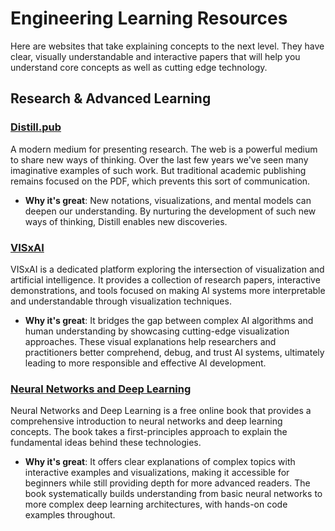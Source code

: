 # Engineering Learning Resources

Here are websites that take explaining concepts to the next level. They have clear, visually understandable and interactive papers that will help you understand core concepts as well as cutting edge technology.

## **Research & Advanced Learning**

### **[Distill.pub](https://distill.pub)**
A modern medium for presenting research. The web is a powerful medium to share new ways of thinking. Over the last few years we've seen many imaginative examples of such work. But traditional academic publishing remains focused on the PDF, which prevents this sort of communication.

- **Why it's great**: New notations, visualizations, and mental models can deepen our understanding. By nurturing the development of such new ways of thinking, Distill enables new discoveries.

### **[VISxAI](https://visxai.io)**
VISxAI is a dedicated platform exploring the intersection of visualization and artificial intelligence. It provides a collection of research papers, interactive demonstrations, and tools focused on making AI systems more interpretable and understandable through visualization techniques.

- **Why it's great**: It bridges the gap between complex AI algorithms and human understanding by showcasing cutting-edge visualization approaches. These visual explanations help researchers and practitioners better comprehend, debug, and trust AI systems, ultimately leading to more responsible and effective AI development.

### **[Neural Networks and Deep Learning](http://neuralnetworksanddeeplearning.com/index.html)**
Neural Networks and Deep Learning is a free online book that provides a comprehensive introduction to neural networks and deep learning concepts. The book takes a first-principles approach to explain the fundamental ideas behind these technologies.

- **Why it's great**: It offers clear explanations of complex topics with interactive examples and visualizations, making it accessible for beginners while still providing depth for more advanced readers. The book systematically builds understanding from basic neural networks to more complex deep learning architectures, with hands-on code examples throughout.



